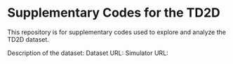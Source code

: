 # Supplementary Codes for the TD2D
This repository is for supplementary codes used to explore and analyze the TD2D dataset.

Description of the dataset: <URL>
Dataset URL: <URL>
Simulator URL: <URL>
